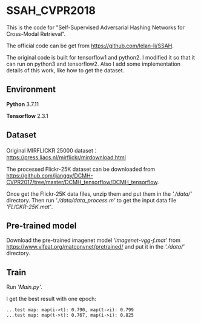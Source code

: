 # SSAH_CVPR2018
This is the code for "Self-Supervised Adversarial Hashing Networks for Cross-Modal Retrieval".

The official code can be get from https://github.com/lelan-li/SSAH. 

The original code is built for tensorflow1 and python2. I modified it so that it can run on python3 and tensorflow2. Also I add some implementation details of this work, like how to get the dataset.

## Environment
**Python** 3.7.11

**Tensorflow** 2.3.1

## Dataset
Original MIRFLICKR 25000 dataset：https://press.liacs.nl/mirflickr/mirdownload.html

The processed Flickr-25K dataset can be downloaded from https://github.com/jiangqy/DCMH-CVPR2017/tree/master/DCMH_tensorflow/DCMH_tensorflow.

Once get the Flickr-25K data files, unzip them and put them in the _'./data/'_ directory. Then run _'./data/data_process.m'_ to get the input data file _'FLICKR-25K.mat'_. 

## Pre-trained model
Download the pre-trained imagenet model _'imagenet-vgg-f.mat'_ from https://www.vlfeat.org/matconvnet/pretrained/ and put it in the _'./data/'_ directory.

## Train
Run _'Main.py'_.

I get the best result with one epoch:

```
...test map: map(i->t): 0.790, map(t->i): 0.799
...test map: map(t->t): 0.767, map(i->i): 0.825
```
